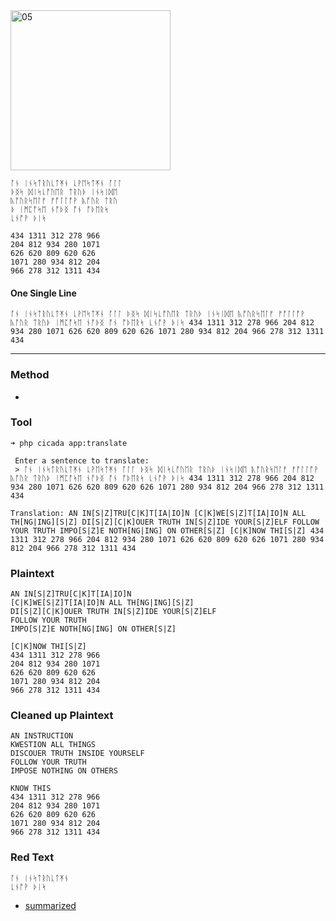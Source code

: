 <img src="https://github.com/iBotPeaches/cicada_3301/raw/master/liber_primus/16.jpg" width="256" alt="05">

```
ᚪᚾ ᛁᚾᛋᛏᚱᚢᚳᛏᛡᚾ ᚳᚹᛖᛋᛏᛡᚾ ᚪᛚᛚ
ᚦᛝᛋ ᛞᛁᛋᚳᚩᚢᛖᚱ ᛏᚱᚢᚦ ᛁᚾᛋᛁᛞᛖ
ᚣᚩᚢᚱᛋᛖᛚᚠ ᚠᚩᛚᛚᚩᚹ ᚣᚩᚢᚱ ᛏᚱᚢ
ᚦ ᛁᛗᛈᚩᛋᛖ ᚾᚩᚦᛝ ᚩᚾ ᚩᚦᛖᚱᛋ
ᚳᚾᚩᚹ ᚦᛁᛋ

434 1311 312 278 966
204 812 934 280 1071
626 620 809 620 626
1071 280 934 812 204
966 278 312 1311 434
```

#### One Single Line

```
ᚪᚾ ᛁᚾᛋᛏᚱᚢᚳᛏᛡᚾ ᚳᚹᛖᛋᛏᛡᚾ ᚪᛚᛚ ᚦᛝᛋ ᛞᛁᛋᚳᚩᚢᛖᚱ ᛏᚱᚢᚦ ᛁᚾᛋᛁᛞᛖ ᚣᚩᚢᚱᛋᛖᛚᚠ ᚠᚩᛚᛚᚩᚹ ᚣᚩᚢᚱ ᛏᚱᚢᚦ ᛁᛗᛈᚩᛋᛖ ᚾᚩᚦᛝ ᚩᚾ ᚩᚦᛖᚱᛋ ᚳᚾᚩᚹ ᚦᛁᛋ 434 1311 312 278 966 204 812 934 280 1071 626 620 809 620 626 1071 280 934 812 204 966 278 312 1311 434
```

---

### Method

*

### Tool

```
➜ php cicada app:translate

 Enter a sentence to translate:
 > ᚪᚾ ᛁᚾᛋᛏᚱᚢᚳᛏᛡᚾ ᚳᚹᛖᛋᛏᛡᚾ ᚪᛚᛚ ᚦᛝᛋ ᛞᛁᛋᚳᚩᚢᛖᚱ ᛏᚱᚢᚦ ᛁᚾᛋᛁᛞᛖ ᚣᚩᚢᚱᛋᛖᛚᚠ ᚠᚩᛚᛚᚩᚹ ᚣᚩᚢᚱ ᛏᚱᚢᚦ ᛁᛗᛈᚩᛋᛖ ᚾᚩᚦᛝ ᚩᚾ ᚩᚦᛖᚱᛋ ᚳᚾᚩᚹ ᚦᛁᛋ 434 1311 312 278 966 204 812 934 280 1071 626 620 809 620 626 1071 280 934 812 204 966 278 312 1311 434

Translation: AN IN[S|Z]TRU[C|K]T[IA|IO]N [C|K]WE[S|Z]T[IA|IO]N ALL TH[NG|ING][S|Z] DI[S|Z][C|K]OUER TRUTH IN[S|Z]IDE YOUR[S|Z]ELF FOLLOW YOUR TRUTH IMPO[S|Z]E NOTH[NG|ING] ON OTHER[S|Z] [C|K]NOW THI[S|Z] 434 1311 312 278 966 204 812 934 280 1071 626 620 809 620 626 1071 280 934 812 204 966 278 312 1311 434
```

### Plaintext

```
AN IN[S|Z]TRU[C|K]T[IA|IO]N 
[C|K]WE[S|Z]T[IA|IO]N ALL TH[NG|ING][S|Z]
DI[S|Z][C|K]OUER TRUTH IN[S|Z]IDE YOUR[S|Z]ELF
FOLLOW YOUR TRUTH
IMPO[S|Z]E NOTH[NG|ING] ON OTHER[S|Z]

[C|K]NOW THI[S|Z]
434 1311 312 278 966
204 812 934 280 1071
626 620 809 620 626
1071 280 934 812 204
966 278 312 1311 434
```

### Cleaned up Plaintext

```
AN INSTRUCTION 
KWESTION ALL THINGS
DISCOUER TRUTH INSIDE YOURSELF
FOLLOW YOUR TRUTH
IMPOSE NOTHING ON OTHERS

KNOW THIS
434 1311 312 278 966
204 812 934 280 1071
626 620 809 620 626
1071 280 934 812 204
966 278 312 1311 434
```

### Red Text

```
ᚪᚾ ᛁᚾᛋᛏᚱᚢᚳᛏᛡᚾ
ᚳᚾᚩᚹ ᚦᛁᛋ
```

* [summarized](../../other/A_Koan_Page14_15_16.md)
